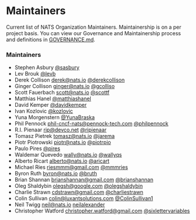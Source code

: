 # Maintainers
Current list of NATS Organization Maintainers. Maintainership is on a per project basis. You can view our Governance and Maintainership process and definitions in [GOVERNANCE.md](https://github.com/nats-io/nats-general/blob/master/GOVERNANCE.md).

### Maintainers
  - Stephen Asbury [@sasbury](https://github.com/sasbury)
  - Lev Brouk [@levb](https://github.com/levb)
  - Derek Collison <derek@nats.io> [@derekcollison](https://github.com/derekcollison)
  - Ginger Collison <ginger@nats.io> [@gcolliso](https://github.com/gcolliso)
  - Scott Fauerbach <scott@nats.io> [@scottf](https://github.com/scottf)
  - Matthias Hanel [@matthiashanel](https://github.com/matthiashanel)
  - David Kemper [@davidkemper](https://github.com/davidkemper)
  - Ivan Kozlovic [@kozlovic](https://github.com/kozlovic)
  - Yuna Morgenstern [@YunaBraska](https://github.com/YunaBraska)
  - Phil Pennock <phil-cncf-nats@pennock-tech.com> [@philpennock](https://github.com/philpennock)
  - R.I. Pienaar <rip@devco.net> [@ripienaar](https://github.com/ripienaar)
  - Tomasz Pietrek <tomasz@nats.io> [@jarema](https://github.com/jarema)
  - Piotr Piotrowski <piotr@nats.io> [@piotrpio](https://github.com/piotrpio)
  - Paulo Pires [@pires](https://github.com/pires)
  - Waldemar Quevedo <wally@nats.io> [@wallyqs](https://github.com/wallyqs)
  - Alberto Ricart <alberto@nats.io> [@aricart](https://github.com/aricart)
  - Michael Ries <riesmmm@gmail.com> [@mmmries](https://github.com/mmmries)
  - Byron Ruth <byron@nats.io> [@bruth](https://github.com/bruth)
  - Brian Shannan <brianshannan@gmail.com> [@brianshannan](https://github.com/brianshannan)
  - Oleg Shaldybin <olegsh@google.com> [@olegshaldybin](https://github.com/olegshaldybin)
  - Charlie Strawn <cdstrawn@gmail.com> [@charliestrawn](https://github.com/charliestrawn)
  - Colin Sullivan <colin@luxantsolutions.com> [@ColinSullivan1](https://github.com/ColinSullivan1)
  - Neil Twigg <neil@nats.io> [neilalexander](https://github.com/neilalexander)
  - Christopher Watford <christopher.watford@gmail.com> [@sixlettervariables](https://github.com/sixlettervariables)
